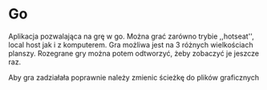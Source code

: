 # Go
Aplikacja pozwalająca na grę w go. Można grać zarówno trybie ,,hotseat'', local host jak i z komputerem. Gra możliwa jest na 3 różnych wielkościach planszy. Rozegrane gry można potem odtworzyć, żeby zobaczyć je jeszcze raz. 

Aby gra zadziałała poprawnie należy zmienic ścieżkę do plików graficznych

